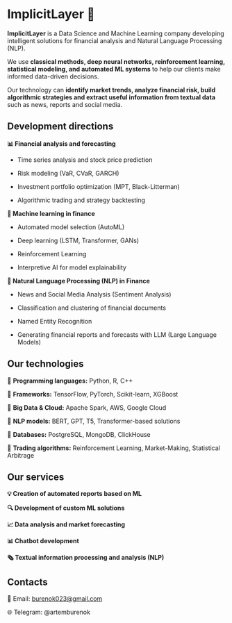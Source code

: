 # ImplicitLayer 🚀

**ImplicitLayer** is a Data Science and Machine Learning company developing intelligent solutions for financial analysis and Natural Language Processing (NLP).

We use **classical methods, deep neural networks, reinforcement learning, statistical modeling, and automated ML systems** to help our clients make informed data-driven decisions.

Our technology can **identify market trends, analyze financial risk, build algorithmic strategies and extract useful information from textual data** such as news, reports and social media.

## Development directions

**📊 Financial analysis and forecasting**

* Time series analysis and stock price prediction
  
* Risk modeling (VaR, CVaR, GARCH)
  
* Investment portfolio optimization (MPT, Black-Litterman)
  
* Algorithmic trading and strategy backtesting

**🧠 Machine learning in finance**

* Automated model selection (AutoML)
  
* Deep learning (LSTM, Transformer, GANs)
  
* Reinforcement Learning
  
* Interpretive AI for model explainability

**📜 Natural Language Processing (NLP) in Finance**

* News and Social Media Analysis (Sentiment Analysis)
  
* Classification and clustering of financial documents
  
* Named Entity Recognition
  
* Generating financial reports and forecasts with LLM (Large Language Models)

## Our technologies

🔹 **Programming languages:** Python, R, C++

🔹 **Frameworks:** TensorFlow, PyTorch, Scikit-learn, XGBoost

🔹 **Big Data & Cloud:** Apache Spark, AWS, Google Cloud

🔹 **NLP models:** BERT, GPT, T5, Transformer-based solutions

🔹 **Databases:** PostgreSQL, MongoDB, ClickHouse

🔹 **Trading algorithms:** Reinforcement Learning, Market-Making, Statistical Arbitrage

## Our services

**💡 Creation of automated reports based on ML**

**🔍 Development of custom ML solutions**

**📈 Data analysis and market forecasting**

**📊 Chatbot development**

**🗞 Textual information processing and analysis (NLP)**

## Contacts

📩 Email: burenok023@gmail.com

🌐 Telegram: @artemburenok







